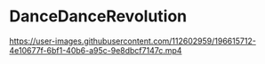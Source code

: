 # DanceDanceRevolution

https://user-images.githubusercontent.com/112602959/196615712-4e10677f-6bf1-40b6-a95c-9e8dbcf7147c.mp4


